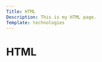 ```yaml
---
Title: HTML
Description: This is my HTML page.
Template: technologies
---
```

HTML
==========================
